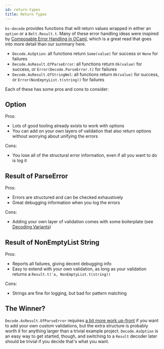 ```yaml
---
id: return-types
title: Return Types
---
```


`bs-decode` provides functions that will return values wrapped in either an `option` or a `Belt.Result.t`. Many of these error handling ideas were inspired by [Composable Error Handling in OCaml](http://keleshev.com/composable-error-handling-in-ocaml), which is a great read that goes into more detail than our summary here.

  - `Decode.AsOption`: all functions return `Some(value)` for success or `None` for failures
  - `Decode.AsResult.OfParseError`: all functions return `Ok(value)` for success, or `Error(Decode.ParseError.t)` for failures
  - `Decode.AsResult.OfStringNel`: all functions return `Ok(value)` for success, or `Error(NonEmptyList.t(string))` for failures

Each of these has some pros and cons to consider:

## Option

Pros:

- Lots of good tooling already exists to work with options
- You can add on your own layers of validation that also return options without worrying about unifying the errors

Cons:

- You lose all of the structural error information, even if all you want to do is log it

## Result of ParseError

Pros:

- Errors are structured and can be checked exhaustively
- Great debugging information when you log the errors

Cons:

- Adding your own layer of validation comes with some boilerplate (see [Decoding Variants](decoding-variants.md))

## Result of NonEmptyList String

Pros:

- Reports all failures, giving decent debugging info
- Easy to extend with your own validation, as long as your validation returns a `Result.t('a, NonEmptyList.t(string))`

Cons:

- Strings are fine for logging, but bad for pattern matching

## The Winner?

`Decode.AsResult.OfParseError` requires [a bit more work up-front](decoding-variants.md) if you want to add your own custom validations, but the extra structure is probably worth it for anything larger than a trivial example project. `Decode.AsOption` is an easy way to get started, though, and switching to a `Result` decoder later should be trivial if you decide that's what you want.
